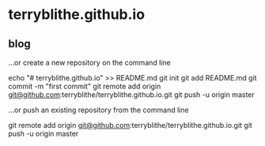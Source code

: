 # terryblithe.github.io
## blog

…or create a new repository on the command line

echo "# terryblithe.github.io" >> README.md
git init
git add README.md
git commit -m "first commit"
git remote add origin git@github.com:terryblithe/terryblithe.github.io.git
git push -u origin master

…or push an existing repository from the command line

git remote add origin git@github.com:terryblithe/terryblithe.github.io.git
git push -u origin master
